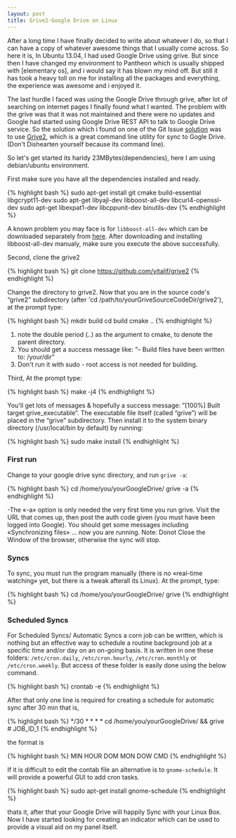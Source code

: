 ```yaml
---
layout: post
title: Grive2-Google Drive on Linux
---
```


After a long time I have finally decided to write about whatever I do, so that I can have a copy of whatever awesome things that I usually come across. 
So here it is, In Ubuntu 13.04, I had used Google Drive using grive. But since then I have changed my environment to Pantheon which is usually shipped with [elementary os], and i would say it has blown my mind off. But still it has took a heavy toll on me for installing all the packages and everything, the experience was awesome and i enjoyed it.

The last hurdle I faced was using the Google Drive through grive, after lot of searching on internet pages I finally found what I wanted. The problem with the grive was that it was not maintained and there were no updates and Google had started using  Google Drive REST API to talk to Google Drive service. So the solution which i found on one of the Git Issue [solution](https://github.com/Grive/grive/issues/311) was to use [Grive2](http://yourcmc.ru/wiki/Grive2), which is a great command line utility for sync to Gogle Drive.(Don't Dishearten yourself because its command line).

So let's get started its harldy 23MBytes(dependencies), here I am using debian/ubuntu environment.

First make sure you have all the dependencies installed and ready.

{% highlight bash %}
sudo apt-get install git cmake build-essential libgcrypt11-dev 
sudo apt-get libyajl-dev libboost-all-dev libcurl4-openssl-dev 
sudo apt-get libexpat1-dev libcppunit-dev binutils-dev
{% endhighlight %}

A known problem you may face is for `libboost-all-dev` which can be downloaded separately from [here](http://packages.ubuntu.com/trusty/libboost1.55-all-dev). After downloading and installing libboost-all-dev manualy, make sure you execute the above successfully.

Second, clone the grive2

{% highlight bash %}
git clone https://github.com/vitalif/grive2
{% endhighlight %}

Change the directory to grive2. Now that you are in the source code's “grive2” subdirectory (after 'cd /path/to/yourGriveSourceCodeDir/grive2'), at the prompt type:

{% highlight bash %}
mkdir build
cd build
cmake ..
{% endhighlight %}

1. note the double period (..) as the argument to cmake, to denote the parent directory.
2. You should get a success message like: ”– Build files have been written to: /your/dir”
3. Don't run it with sudo - root access is not needed for building.

Third, At the prompt type:

{% highlight bash %}
make -j4
{% endhighlight %}

You'll get lots of messages & hopefully a success message: ”[100%] Built target grive_executable”. The executable file itself (called “grive”) will be placed in the “grive” subdirectory.
Then install it to the system binary directory (/usr/local/bin by default) by running:

{% highlight bash %}
sudo make install
{% endhighlight %}

### First run
Change to your google drive sync directory, and run `grive -a`:

{% highlight bash %}
cd /home/you/yourGoogleDrive/
grive -a
{% endhighlight %}

-The «-a» option is only needed the very first time you run grive.
Visit the URL that comes up, then post the auth code given (you must have been logged into Google). You should get some messages including «Synchronizing files» … now you are running.
Note: Donot Close the Window of the browser, otherwise the sync will stop.

### Syncs
To sync, you must run the program manually (there is no «real-time watching» yet, but there is a tweak afterall its Linux). At the prompt, type:

{% highlight bash %}
cd /home/you/yourGoogleDrive/
grive
{% endhighlight %}

### Scheduled Syncs
For Scheduled Syncs/ Automatic Syncs a corn job can be written, which is nothing but an effective way to schedule a routine background job at a specific time and/or day on an on-going basis.
It is written in one these folders: `/etc/cron.daily`, `/etc/cron.hourly`, `/etc/cron.monthly` or `/etc/cron.weekly`. But access of these folder is easily done using the below command.

{% highlight bash %}
crontab -e
{% endhighlight %}

After that only one line is required for creating a schedule for automatic sync after 30 min that is,

{% highlight bash %}
*/30 * * * * cd /home/you/yourGoogleDrive/ && grive # JOB_ID_1
{% endhighlight %}

the format is 

{% highlight bash %}
MIN HOUR DOM MON DOW CMD
{% endhighlight %}

If it is difficult to edit the contab file an alternative is to `gnome-schedule`.  It will provide a powerful GUI to add cron tasks.

{% highlight bash %}
sudo apt-get install gnome-schedule
{% endhighlight %}

thats it, after that your Google Drive will happily Sync with your Linux Box. Now I have started looking for creating an indicator which can be used to provide a visual aid on my panel itself.


